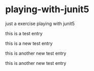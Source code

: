# playing-with-junit5
just a exercise playing with junit5

this is a test entry

this is a new test entry

this is another new test entry

this is another new test entry
